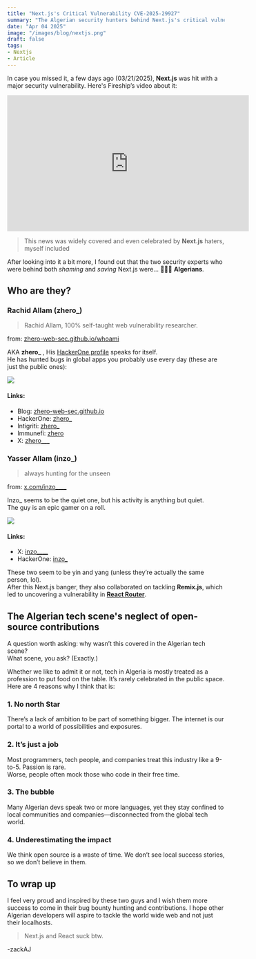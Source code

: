```yaml
---
title: "Next.js's Critical Vulnerability CVE-2025-29927"
summary: "The Algerian security hunters behind Next.js's critical vulnerability CVE-2025-29927"
date: "Apr 04 2025"
image: "/images/blog/nextjs.png"
draft: false
tags:
- Nextjs
- Article
---
```


In case you missed it, a few days ago (03/21/2025), <b>Next.js</b> was hit with a major security vulnerability. Here's Fireship’s video about it:

<iframe class="w-full" width="560" height="315" src="https://www.youtube.com/embed/AaCnBOqyvIM?si=TXGpIewUg1pqOX7h" title="YouTube video player" frameborder="0" allow="accelerometer; autoplay; clipboard-write; encrypted-media; gyroscope; picture-in-picture; web-share" referrerpolicy="strict-origin-when-cross-origin" allowfullscreen></iframe>

> This news was widely covered and even celebrated by <b>Next.js</b> haters, myself included

After looking into it a bit more, I found out that the two security experts who were behind both *shaming* and *saving* Next.js were... 🥁🥁🥁 <b>Algerians</b>.

## Who are they?

### Rachid Allam (zhero_)

> Rachid Allam, 100% self-taught web vulnerability researcher.

from: <a href="https://zhero-web-sec.github.io/whoami" target="_blank">zhero-web-sec.github.io/whoami</a>

AKA <b>zhero_</b> , His <a href="https://hackerone.com/zhero_/hacktivity" target="_blank">HackerOne profile</a> speaks for itself.  
He has hunted bugs in global apps you probably use every day (these are just the public ones):

<img src="/images/blog/zhero-hackerone.png" />

#### Links:
- Blog: <a href="https://zhero-web-sec.github.io/whoami/" target="_blank">zhero-web-sec.github.io</a>
- HackerOne: <a href="https://hackerone.com/zhero_" target="_blank">zhero_</a>
- Intigriti: <a href="https://app.intigriti.com/researcher/profile/zhero_" target="_blank">zhero_</a>
- Immunefi: <a href="https://immunefi.com/profile/zhero" target="_blank">zhero</a>
- X: <a href="https://x.com/zhero___" target="_blank">zhero___</a>

### Yasser Allam (inzo_)

> always hunting for the unseen

from: <a href="https://x.com/inzo____">x.com/inzo____</a>

Inzo_ seems to be the quiet one, but his activity is anything but quiet.  
The guy is an epic gamer on a roll.

<img src="/images/blog/inzo-hackerone.png" />

#### Links:
- X: <a href="https://x.com/inzo____" target="_blank">inzo____</a>
- HackerOne: <a href="https://hackerone.com/inzo_" target="_blank">inzo_</a>

These two seem to be yin and yang (unless they’re actually the same person, lol).  
After this Next.js banger, they also collaborated on tackling <b>Remix.js</b>, which led to uncovering a vulnerability in <a href="https://zhero-web-sec.github.io/research-and-things/react-router-and-the-remixed-path" target="_blank"><b>React Router</b></a>.

## The Algerian tech scene's neglect of open-source contributions

A question worth asking: why wasn’t this covered in the Algerian tech scene?  
What scene, you ask? (Exactly.)

Whether we like to admit it or not, tech in Algeria is mostly treated as a profession to put food on the table. It’s rarely celebrated in the public space. Here are 4 reasons why I think that is:

### 1. No north Star  
There’s a lack of ambition to be part of something bigger. The internet is our portal to a world of possibilities and exposures.

### 2. It’s just a job  
Most programmers, tech people, and companies treat this industry like a 9-to-5. Passion is rare.  
Worse, people often mock those who code in their free time.

### 3. The bubble  
Many Algerian devs speak two or more languages, yet they stay confined to local communities and companies—disconnected from the global tech world.

### 4. Underestimating the impact  
We think open source is a waste of time. We don’t see local success stories, so we don’t believe in them.

## To wrap up
I feel very proud and inspired by these two guys and I wish them more success to come in their bug bounty hunting and contributions.
I hope other Algerian developers will aspire to tackle the world wide web and not just their localhosts.

>Next.js and React suck btw.

-zackAJ
